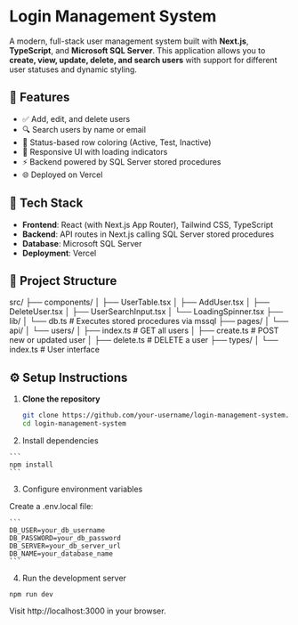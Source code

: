 # Login Management System

A modern, full-stack user management system built with **Next.js**, **TypeScript**, and **Microsoft SQL Server**. This application allows you to **create, view, update, delete, and search users** with support for different user statuses and dynamic styling.

## 🚀 Features

- ✅ Add, edit, and delete users
- 🔍 Search users by name or email
- 🎨 Status-based row coloring (Active, Test, Inactive)
- 🔄 Responsive UI with loading indicators
- ⚡ Backend powered by SQL Server stored procedures
- 🌐 Deployed on Vercel

## 🧱 Tech Stack

- **Frontend**: React (with Next.js App Router), Tailwind CSS, TypeScript
- **Backend**: API routes in Next.js calling SQL Server stored procedures
- **Database**: Microsoft SQL Server
- **Deployment**: Vercel

## 📂 Project Structure
src/
├── components/
│ ├── UserTable.tsx
│ ├── AddUser.tsx
│ ├── DeleteUser.tsx
│ ├── UserSearchInput.tsx
│ └── LoadingSpinner.tsx
├── lib/
│ └── db.ts # Executes stored procedures via mssql
├── pages/
│ └── api/
│ └── users/
│ ├── index.ts # GET all users
│ ├── create.ts # POST new or updated user
│ ├── delete.ts # DELETE a user
├── types/
│ └── index.ts # User interface

## ⚙️ Setup Instructions

1. **Clone the repository**
   ```bash
   git clone https://github.com/your-username/login-management-system.git
   cd login-management-system

   ```
 2.  Install dependencies

    ```
    npm install
    ```
3. Configure environment variables

Create a .env.local file:

    ```
    DB_USER=your_db_username
    DB_PASSWORD=your_db_password
    DB_SERVER=your_db_server_url
    DB_NAME=your_database_name
    ```
4. Run the development server


```npm run dev```

Visit http://localhost:3000 in your browser.

